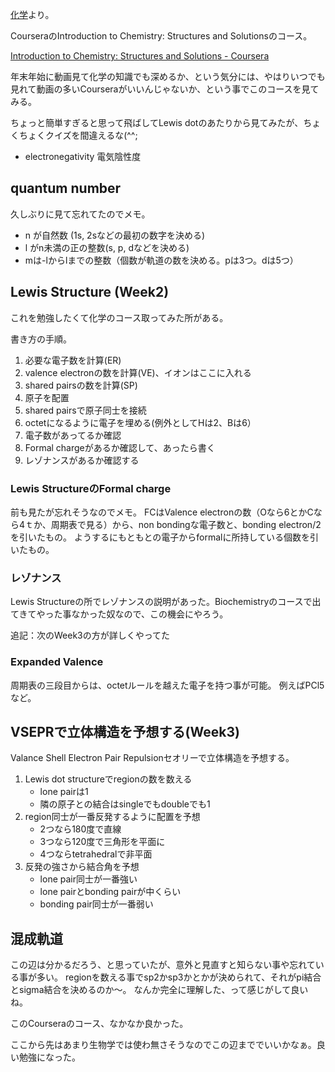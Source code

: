 [化学](%E5%8C%96%E5%AD%A6)より。

CourseraのIntroduction to Chemistry: Structures and Solutionsのコース。

[Introduction to Chemistry: Structures and Solutions - Coursera](https://www.coursera.org/learn/basic-chemistry)

年末年始に動画見て化学の知識でも深めるか、という気分には、やはりいつでも見れて動画の多いCourseraがいいんじゃないか、という事でこのコースを見てみる。

ちょっと簡単すぎると思って飛ばしてLewis dotのあたりから見てみたが、ちょくちょくクイズを間違えるな(^^;

- electronegativity 電気陰性度

## quantum number

久しぶりに見て忘れてたのでメモ。

- n が自然数 (1s, 2sなどの最初の数字を決める)
- l がn未満の正の整数(s, p, dなどを決める)
- mは-lからlまでの整数（個数が軌道の数を決める。pは3つ。dは5つ）

## Lewis Structure (Week2)

これを勉強したくて化学のコース取ってみた所がある。

書き方の手順。

1. 必要な電子数を計算(ER)
2. valence electronの数を計算(VE)、イオンはここに入れる
3. shared pairsの数を計算(SP)
4. 原子を配置
5. shared pairsで原子同士を接続
6. octetになるように電子を埋める(例外としてHは2、Bは6）
7. 電子数があってるか確認
8. Formal chargeがあるか確認して、あったら書く
9. レゾナンスがあるか確認する

### Lewis StructureのFormal charge

前も見たが忘れそうなのでメモ。
FCはValence electronの数（Oなら6とかCなら4ｔか、周期表で見る）から、non bondingな電子数と、bonding electron/2を引いたもの。
ようするにもともとの電子からformalに所持している個数を引いたもの。

### レゾナンス

Lewis Structureの所でレゾナンスの説明があった。Biochemistryのコースで出てきてやった事なかった奴なので、この機会にやろう。

追記：次のWeek3の方が詳しくやってた

### Expanded Valence

周期表の三段目からは、octetルールを越えた電子を持つ事が可能。
例えばPCl5など。

## VSEPRで立体構造を予想する(Week3)

Valance Shell Electron Pair Repulsionセオリーで立体構造を予想する。

1. Lewis dot structureでregionの数を数える
   - lone pairは1
   - 隣の原子との結合はsingleでもdoubleでも1
2. region同士が一番反発するように配置を予想
   - 2つなら180度で直線
   - 3つなら120度で三角形を平面に
   - 4つならtetrahedralで非平面
3. 反発の強さから結合角を予想
    - lone pair同士が一番強い
    - lone pairとbonding pairが中くらい
    - bonding pair同士が一番弱い

## 混成軌道

この辺は分かるだろう、と思っていたが、意外と見直すと知らない事や忘れている事が多い。
regionを数える事でsp2かsp3かとかが決められて、それがpi結合とsigma結合を決めるのか〜。
なんか完全に理解した、って感じがして良いね。

このCourseraのコース、なかなか良かった。

ここから先はあまり生物学では使わ無さそうなのでこの辺まででいいかなぁ。良い勉強になった。
